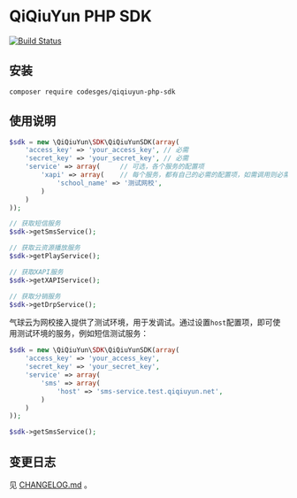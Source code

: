# QiQiuYun PHP SDK

[![Build Status](https://travis-ci.org/codeages/qiqiuyun-php-sdk.svg?branch=master)](https://travis-ci.org/codeages/qiqiuyun-php-sdk)

## 安装

```shell
composer require codesges/qiqiuyun-php-sdk
```

## 使用说明

```php
$sdk = new \QiQiuYun\SDK\QiQiuYunSDK(array(
    'access_key' => 'your_access_key', // 必需
    'secret_key' => 'your_secret_key', // 必需
    'service' => array(     // 可选，各个服务的配置项
        'xapi' => array(    // 每个服务，都有自己的必需的配置项，如需调用则必需配置该服务的配置项
            'school_name' => '测试网校',
        )
    )
));

// 获取短信服务
$sdk->getSmsService();

// 获取云资源播放服务
$sdk->getPlayService();

// 获取XAPI服务
$sdk->getXAPIService();

// 获取分销服务
$sdk->getDrpService();
```

气球云为网校接入提供了测试环境，用于发调试。通过设置`host`配置项，即可使用测试环境的服务，例如短信测试服务：

```php
$sdk = new \QiQiuYun\SDK\QiQiuYunSDK(array(
    'access_key' => 'your_access_key', 
    'secret_key' => 'your_secret_key', 
    'service' => array(
        'sms' => array(
            'host' => 'sms-service.test.qiqiuyun.net',
        )
    )
));

$sdk->getSmsService();
```

## 变更日志

见 [CHANGELOG.md](CHANGELOG.md) 。